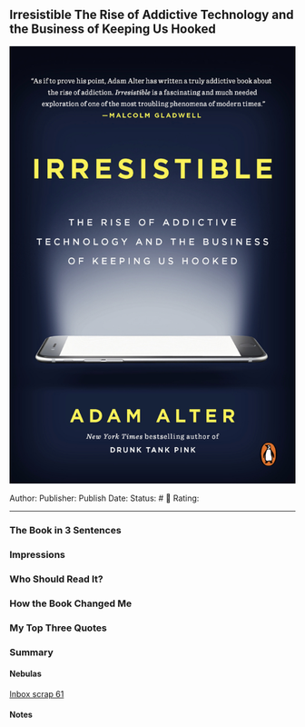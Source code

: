 ## Irresistible The Rise of Addictive Technology and the Business of Keeping Us Hooked

[ ![150](B15CE021-818E-4583-9668-E174DA8B2629.jpeg) ](https://www.amazon.com/gp/aw/d/B01HNJIK70/ref=tmm_kin_swatch_0?ie=UTF8&qid=1676744253&sr=8-4)

Author:
Publisher:
Publish Date:
Status: # 💫
Rating:

---

### The Book in 3 Sentences

### Impressions

### Who Should Read It?

### How the Book Changed Me

### My Top Three Quotes

### Summary

#### Nebulas

[Inbox scrap 61](Inbox%20scrap%2061.md)

#### Notes
